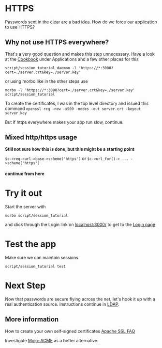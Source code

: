 # HTTPS

Passwords sent in the clear are a bad idea.  How do we force our application
to use HTTPS?

## Why not use HTTPS everywhere?
That's a very good question and makes this step unnecessary.  Have a look
at the [Cookbook](http://localhost:3000/perldoc/Mojolicious/Guides/Cookbook#Basic-authentication1)
under Applications and a few other places for this
```
script/session_tutorial daemon -l 'https://*:3000?cert=./server.crt&key=./server.key'
```
or using morbo like in the other steps use
```
morbo -l 'https://*:3000?cert=./server.crt&key=./server.key' script/session_tutorial
```
To create the certificates, I was in the top level directory and issued this command
`openssl req -new -x509 -nodes -out server.crt -keyout server.key`


But if https everywhere makes your app run slow, continue.

## Mixed http/https usage
**Still not sure how this is done, but this might be a starting point**

` $c->req->url->base->scheme('https') `
or `$c->url_for()-> ... ->scheme('https')`


#### continue from here ####



# Try it out
Start the server with
```
morbo script/session_tutorial
```
and click through the Login link on [localhost:3000/](http://localhost:3000/)
to get to the [Login page](http://localhost:3000/login)

# Test the app

Make sure we can maintain sessions 

```
script/session_tutorial test 
```



# Next Step

Now that passwords are secure flying across the net, let's hook it up with
a real authentication source.  Instructions continue in [LDAP](LDAP.md).

## More information

How to create your own self-signed certificates
[Apache SSL FAQ](https://httpd.apache.org/docs/current/ssl/ssl_faq.html)

Investigate [Mojo::ACME](https://metacpan.org/pod/Mojo::ACME) as a better alternative.
